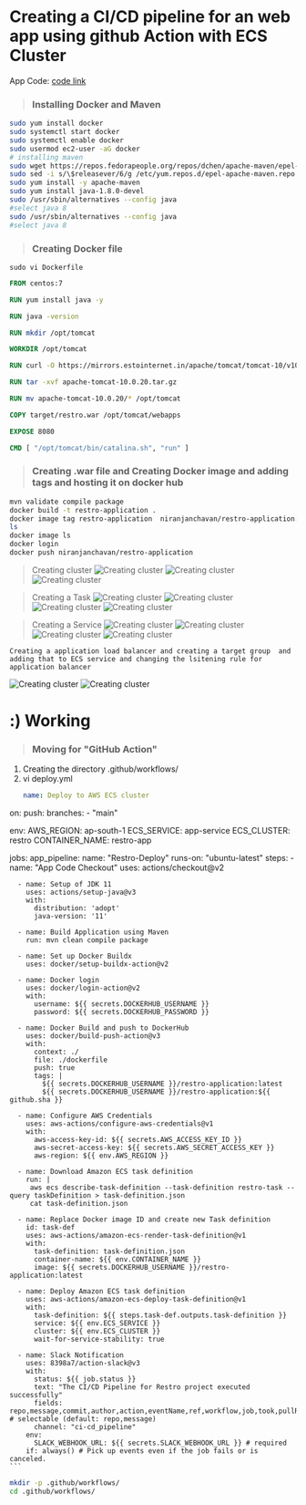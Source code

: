 # Creating a CI/CD pipeline for an web app using github Action with ECS Cluster

App Code: 
    [code link](https://github.com/niranjan-cell/restro-application)

> ### Installing Docker and Maven 
```sh 
sudo yum install docker
sudo systemctl start docker
sudo systemctl enable docker
sudo usermod ec2-user -aG docker
# installing maven
sudo wget https://repos.fedorapeople.org/repos/dchen/apache-maven/epel-apache-maven.repo -O /etc/yum.repos.d/epel-apache-maven.repo
sudo sed -i s/\$releasever/6/g /etc/yum.repos.d/epel-apache-maven.repo
sudo yum install -y apache-maven
sudo yum install java-1.8.0-devel
sudo /usr/sbin/alternatives --config java
#select java 8
sudo /usr/sbin/alternatives --config java
#select java 8
```
> ### Creating Docker file
```
sudo vi Dockerfile
```
```Dockerfile
FROM centos:7

RUN yum install java -y

RUN java -version

RUN mkdir /opt/tomcat

WORKDIR /opt/tomcat

RUN curl -O https://mirrors.estointernet.in/apache/tomcat/tomcat-10/v10.0.20/bin/apache-tomcat-10.0.20.tar.gz

RUN tar -xvf apache-tomcat-10.0.20.tar.gz

RUN mv apache-tomcat-10.0.20/* /opt/tomcat

COPY target/restro.war /opt/tomcat/webapps

EXPOSE 8080

CMD [ "/opt/tomcat/bin/catalina.sh", "run" ]
```
> ### Creating .war file and  Creating Docker image and adding tags and hosting it on docker hub
```sh
mvn validate compile package
docker build -t restro-application .
docker image tag restro-application  niranjanchavan/restro-application:latest
ls
docker image ls
docker login
docker push niranjanchavan/restro-application
```
> Creating cluster
![Creating cluster](.ignore/1.PNG)
![Creating cluster](.ignore/2.PNG)
![Creating cluster](.ignore/3.PNG)

> Creating a Task
![Creating cluster](.ignore/5.PNG)
![Creating cluster](.ignore/6.PNG)
![Creating cluster](.ignore/7.PNG)
![Creating cluster](.ignore/11.PNG)

> Creating a Service
![Creating cluster](.ignore/8.PNG)
![Creating cluster](.ignore/9.PNG)
![Creating cluster](.ignore/13.PNG)
![Creating cluster](.ignore/14.PNG)

```text
Creating a application load balancer and creating a target group  and adding that to ECS service and changing the lsitening rule for application balancer
```
![Creating cluster](.ignore/12.PNG)
![Creating cluster](.ignore/15.PNG)


# :) Working 


> ### Moving for "GitHub Action"

1. Creating the directory .github/workflows/
2. vi deploy.yml
    ```yml
    name: Deploy to AWS ECS cluster

on:
 push:
   branches:
     - "main"

env:
 AWS_REGION: ap-south-1
 ECS_SERVICE: app-service
 ECS_CLUSTER: restro
 CONTAINER_NAME: restro-app

jobs:
  app_pipeline:
    name: "Restro-Deploy"
    runs-on: "ubuntu-latest"
    steps:
      - name: "App Code Checkout"
        uses: actions/checkout@v2
      
      - name: Setup of JDK 11
        uses: actions/setup-java@v3
        with:
          distribution: 'adopt'
          java-version: '11'
    
      - name: Build Application using Maven
        run: mvn clean compile package

      - name: Set up Docker Buildx
        uses: docker/setup-buildx-action@v2

      - name: Docker login
        uses: docker/login-action@v2
        with:
          username: ${{ secrets.DOCKERHUB_USERNAME }}
          password: ${{ secrets.DOCKERHUB_PASSWORD }}

      - name: Docker Build and push to DockerHub
        uses: docker/build-push-action@v3
        with:
          context: ./
          file: ./dockerfile
          push: true
          tags: |
            ${{ secrets.DOCKERHUB_USERNAME }}/restro-application:latest
            ${{ secrets.DOCKERHUB_USERNAME }}/restro-application:${{ github.sha }}
      
      - name: Configure AWS Credentials
        uses: aws-actions/configure-aws-credentials@v1
        with:
          aws-access-key-id: ${{ secrets.AWS_ACCESS_KEY_ID }}
          aws-secret-access-key: ${{ secrets.AWS_SECRET_ACCESS_KEY }}
          aws-region: ${{ env.AWS_REGION }}

      - name: Download Amazon ECS task definition
        run: | 
         aws ecs describe-task-definition --task-definition restro-task --query taskDefinition > task-definition.json
         cat task-definition.json

      - name: Replace Docker image ID and create new Task definition
        id: task-def
        uses: aws-actions/amazon-ecs-render-task-definition@v1
        with:
          task-definition: task-definition.json
          container-name: ${{ env.CONTAINER_NAME }}
          image: ${{ secrets.DOCKERHUB_USERNAME }}/restro-application:latest

      - name: Deploy Amazon ECS task definition
        uses: aws-actions/amazon-ecs-deploy-task-definition@v1
        with:
          task-definition: ${{ steps.task-def.outputs.task-definition }}
          service: ${{ env.ECS_SERVICE }}
          cluster: ${{ env.ECS_CLUSTER }}
          wait-for-service-stability: true

      - name: Slack Notification
        uses: 8398a7/action-slack@v3
        with:
          status: ${{ job.status }}
          text: "The CI/CD Pipeline for Restro project executed successfully"
          fields: repo,message,commit,author,action,eventName,ref,workflow,job,took,pullRequest # selectable (default: repo,message)
          channel: "ci-cd_pipeline"
        env:
          SLACK_WEBHOOK_URL: ${{ secrets.SLACK_WEBHOOK_URL }} # required
        if: always() # Pick up events even if the job fails or is canceled.
    ```
```sh
mkdir -p .github/workflows/
cd .github/workflows/
```